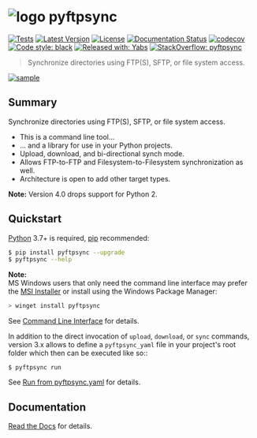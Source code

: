 # ![logo](https://raw.githubusercontent.com/mar10/pyftpsync/master/docs/logo_48x48.png) pyftpsync

[![Tests](https://github.com/mar10/pyftpsync/actions/workflows/python-app.yml/badge.svg)](https://github.com/mar10/pyftpsync/actions/workflows/python-app.yml)
[![Latest Version](https://img.shields.io/pypi/v/pyftpsync.svg)](https://pypi.python.org/pypi/pyftpsync/)
[![License](https://img.shields.io/pypi/l/pyftpsync.svg)](https://github.com/mar10/pyftpsync/blob/master/LICENSE.txt)
[![Documentation Status](https://readthedocs.org/projects/pyftpsync/badge/?version=latest)](https://pyftpsync.readthedocs.io/)
[![codecov](https://codecov.io/github/mar10/pyftpsync/graph/badge.svg?token=0JM9CN8RYW)](https://codecov.io/github/mar10/pyftpsync)
[![Code style: black](https://img.shields.io/badge/code%20style-black-000000.svg)](https://github.com/ambv/black)
[![Released with: Yabs](https://img.shields.io/badge/released%20with-yabs-yellowgreen)](https://github.com/mar10/yabs)
[![StackOverflow: pyftpsync](https://img.shields.io/badge/StackOverflow-pyftpsync-blue.svg)](https://stackoverflow.com/questions/tagged/pyftpsync)

> Synchronize directories using FTP(S), SFTP, or file system access.

[ ![sample](teaser.png?raw=true) ](https://github.com/mar10/pyftpsync "Live demo")

## Summary

Synchronize directories using FTP(S), SFTP, or file system access.

-   This is a command line tool...
-   ... and a library for use in your Python projects.
-   Upload, download, and bi-directional synch mode.
-   Allows FTP-to-FTP and Filesystem-to-Filesystem synchronization as well.
-   Architecture is open to add other target types.

**Note:** Version 4.0 drops support for Python 2.

## Quickstart

[Python](https://www.python.org/download/Python) 3.7+ is required,
[pip](http://www.pip-installer.org/) recommended:

```bash
$ pip install pyftpsync --upgrade
$ pyftpsync --help
```

**Note:** <br>
MS Windows users that only need the command line interface may prefer the
[MSI Installer](https://github.com/mar10/pyftpsync/releases/latest) or install
using the Windows Package Manager:

```ps1
> winget install pyftpsync
```

See [Command Line Interface](https://pyftpsync.readthedocs.io/en/latest/ug_cli.html)
for details.

In addition to the direct invocation of `upload`, `download`, or `sync`
commands, version 3.x allows to define a `pyftpsync_yaml` file
in your project's root folder which then can be executed like so::

    $ pyftpsync run

See [Run from pyftpsync.yaml](https://pyftpsync.readthedocs.io/en/latest/ug_run.html)
for details.

## Documentation

[Read the Docs](https://pyftpsync.readthedocs.io/) for details.
